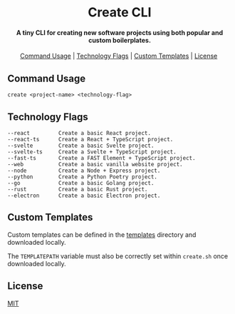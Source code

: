 <h1 align="center">Create CLI</h1>

<h4 align="center">A tiny CLI for creating new software projects using both popular and custom boilerplates.</h4>

<p align="center">
  <a href="#command-usage">Command Usage</a>&nbsp;|&nbsp;<a href="#technology-flags">Technology Flags</a>&nbsp;|&nbsp;<a href="#custom-templates">Custom Templates</a>&nbsp;|&nbsp;<a href="#license">License</a>&nbsp;
</p>

## Command Usage 
```
create <project-name> <technology-flag>
```

## Technology Flags
```
--react         Create a basic React project.
--react-ts      Create a React + TypeScript project.
--svelte        Create a basic Svelte project.
--svelte-ts     Create a Svelte + TypeScript project.
--fast-ts       Create a FAST Element + TypeScript project.
--web           Create a basic vanilla website project.
--node          Create a Node + Express project.
--python        Create a Python Poetry project.
--go            Create a basic Golang project.
--rust          Create a basic Rust project.
--electron      Create a basic Electron project.
```

## Custom Templates
Custom templates can be defined in the [templates](./templates) directory and downloaded locally.

The `TEMPLATEPATH` variable must also be correctly set within `create.sh` once downloaded locally.

## License

[MIT](LICENSE)